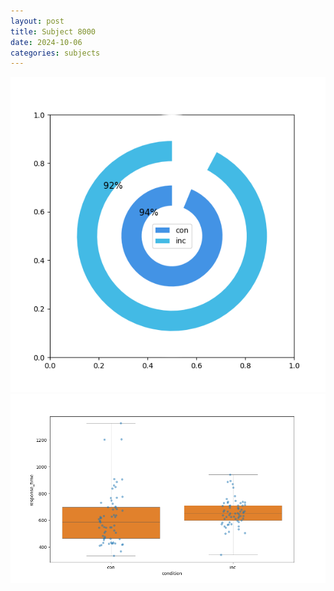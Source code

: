 ```yaml
---
layout: post
title: Subject 8000
date: 2024-10-06
categories: subjects
---
```


![](data/8000/run-5/8000_accuracy_by_condition.png)
![](data/8000/run-5/8000_rt.png)
